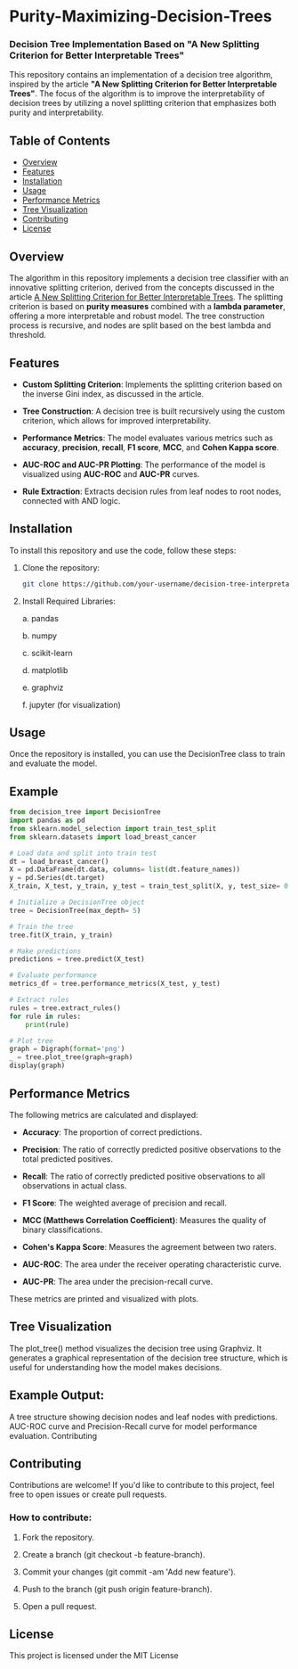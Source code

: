 # Purity-Maximizing-Decision-Trees

### Decision Tree Implementation Based on "A New Splitting Criterion for Better Interpretable Trees"

This repository contains an implementation of a decision tree algorithm, inspired by the article **"A New Splitting Criterion for Better Interpretable Trees"**. The focus of the algorithm is to improve the interpretability of decision trees by utilizing a novel splitting criterion that emphasizes both purity and interpretability.

## Table of Contents

- [Overview](#overview)
- [Features](#features)
- [Installation](#installation)
- [Usage](#usage)
- [Performance Metrics](#performance-metrics)
- [Tree Visualization](#tree-visualization)
- [Contributing](#contributing)
- [License](#license)

## Overview

The algorithm in this repository implements a decision tree classifier with an innovative splitting criterion, derived from the concepts discussed in the article [A New Splitting Criterion for Better Interpretable Trees](https://ieeexplore.ieee.org/document/9054987). The splitting criterion is based on **purity measures** combined with a **lambda parameter**, offering a more interpretable and robust model. The tree construction process is recursive, and nodes are split based on the best lambda and threshold.

## Features

- **Custom Splitting Criterion**: Implements the splitting criterion based on the inverse Gini index, as discussed in the article.

- **Tree Construction**: A decision tree is built recursively using the custom criterion, which allows for improved interpretability.

- **Performance Metrics**: The model evaluates various metrics such as **accuracy**, **precision**, **recall**, **F1 score**, **MCC**, and **Cohen Kappa score**.

- **AUC-ROC and AUC-PR Plotting**: The performance of the model is visualized using **AUC-ROC** and **AUC-PR** curves.

- **Rule Extraction**: Extracts decision rules from leaf nodes to root nodes, connected with AND logic.

## Installation

To install this repository and use the code, follow these steps:

1. Clone the repository:
   ```bash
   git clone https://github.com/your-username/decision-tree-interpretability.git
    ```
2. Install Required Libraries:

   a. pandas

   b. numpy

   c. scikit-learn

   d. matplotlib

   e. graphviz

   f. jupyter (for visualization)

## Usage

Once the repository is installed, you can use the DecisionTree class to train and evaluate the model.

## Example

```python
from decision_tree import DecisionTree
import pandas as pd
from sklearn.model_selection import train_test_split
from sklearn.datasets import load_breast_cancer

# Load data and split into train test
dt = load_breast_cancer()
X = pd.DataFrame(dt.data, columns= list(dt.feature_names))
y = pd.Series(dt.target)
X_train, X_test, y_train, y_test = train_test_split(X, y, test_size= 0.2, random_state= 42)

# Initialize a DecisionTree object
tree = DecisionTree(max_depth= 5)

# Train the tree
tree.fit(X_train, y_train)

# Make predictions
predictions = tree.predict(X_test)

# Evaluate performance
metrics_df = tree.performance_metrics(X_test, y_test)

# Extract rules
rules = tree.extract_rules()
for rule in rules:
    print(rule)

# Plot tree
graph = Digraph(format='png')
_ = tree.plot_tree(graph=graph)
display(graph)

```

## Performance Metrics

The following metrics are calculated and displayed:

- **Accuracy**: The proportion of correct predictions.

- **Precision**: The ratio of correctly predicted positive observations to the total predicted positives.

- **Recall**: The ratio of correctly predicted positive observations to all observations in actual class.

- **F1 Score**: The weighted average of precision and recall.

- **MCC (Matthews Correlation Coefficient)**: Measures the quality of binary classifications.

- **Cohen's Kappa Score**: Measures the agreement between two raters.

- **AUC-ROC**: The area under the receiver operating characteristic curve.

- **AUC-PR**: The area under the precision-recall curve.

These metrics are printed and visualized with plots.

## Tree Visualization

The plot_tree() method visualizes the decision tree using Graphviz. It generates a graphical representation of the decision tree structure, which is useful for understanding how the model makes decisions.

## Example Output:

A tree structure showing decision nodes and leaf nodes with predictions.
AUC-ROC curve and Precision-Recall curve for model performance evaluation.
Contributing

## Contributing 

Contributions are welcome! If you'd like to contribute to this project, feel free to open issues or create pull requests.

### How to contribute:

1. Fork the repository.

2. Create a branch (git checkout -b feature-branch).

3. Commit your changes (git commit -am 'Add new feature').

4. Push to the branch (git push origin feature-branch).

5. Open a pull request.

## License

This project is licensed under the MIT License
